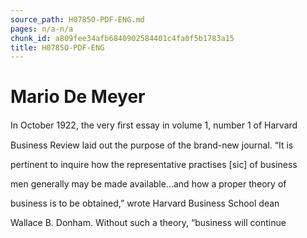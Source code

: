 ```yaml
---
source_path: H0785O-PDF-ENG.md
pages: n/a-n/a
chunk_id: a809fee34afb6840902584401c4fa0f5b1783a15
title: H0785O-PDF-ENG
---
```

# Mario De Meyer

In October 1922, the very ﬁrst essay in volume 1, number 1 of Harvard

Business Review laid out the purpose of the brand-new journal. “It is

pertinent to inquire how the representative practises [sic] of business

men generally may be made available…and how a proper theory of

business is to be obtained,” wrote Harvard Business School dean

Wallace B. Donham. Without such a theory, “business will continue

